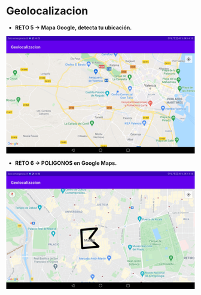 # Geolocalizacion

- **RETO 5 -> Mapa Google, detecta tu ubicación.**

<p align="center">
  <img src="https://github.com/julenrob/Geolocalizacion/blob/master/images/Reto5.jpg">
</p>

- **RETO 6 -> POLIGONOS en Google Maps.**

<p align="center">
  <img src="https://github.com/julenrob/Geolocalizacion/blob/master/images/Reto6.jpg">
</p>

